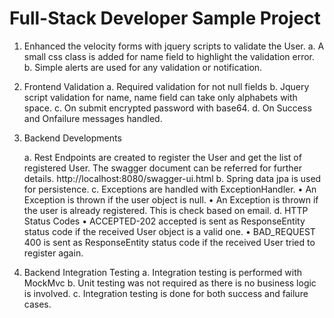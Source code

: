 # Full-Stack Developer Sample Project
1.	Enhanced the velocity forms with jquery scripts to validate the User.
	a.	A small css class is added for name field to highlight the validation error. 
	b.	Simple alerts are used for any validation or notification.
	
2.	Frontend Validation	
	a.	Required validation for not null fields
	b.	Jquery script validation for name, name field can take only alphabets with space.
	c.	On submit encrypted password with base64.
	d.	On Success and Onfailure messages handled.
	
3.	Backend Developments

	a.	Rest Endpoints are created to register the User and get the list of registered User. The swagger document can be referred for further details.
	http://localhost:8080/swagger-ui.html
	b.	Spring data jpa is used for persistence.
	c.	Exceptions are handled with ExceptionHandler.
		•	An Exception is thrown if the user object is null.
		•	An Exception is thrown if the user is already registered. This is check based on email.
	d.	HTTP Status Codes
		•	ACCEPTED-202 accepted is sent as ResponseEntity status code if the received User object is a valid one.
		•	BAD_REQUEST 400 is sent as ResponseEntity status code if the received User tried to register again.

4.	Backend Integration Testing
	a.	Integration testing is performed with MockMvc
	b.	Unit testing was not required as there is no business logic is involved.
	c.	Integration testing is done for both success and failure cases.

